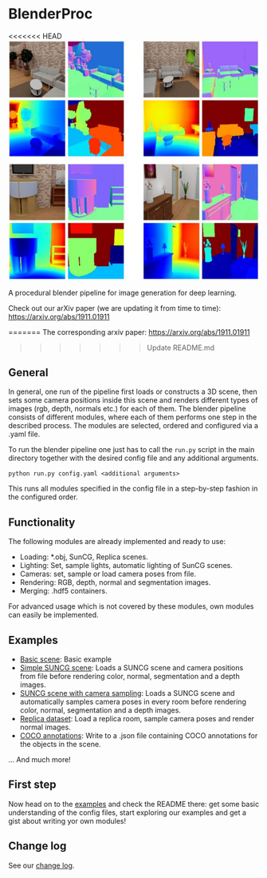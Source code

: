 # BlenderProc

<<<<<<< HEAD
![](readme.png)

A procedural blender pipeline for image generation for deep learning.

Check out our arXiv paper (we are updating it from time to time): https://arxiv.org/abs/1911.01911

=======
The corresponding arxiv paper: https://arxiv.org/abs/1911.01911
>>>>>>> Update README.md

## General

In general, one run of the pipeline first loads or constructs a 3D scene, then sets some camera positions inside this scene and renders different types of images (rgb, depth, normals etc.) for each of them.
The blender pipeline consists of different modules, where each of them performs one step in the described process.
The modules are selected, ordered and configured via a .yaml file.
 
To run the blender pipeline one just has to call the `run.py` script in the main directory together with the desired config file and any additional arguments.

```
python run.py config.yaml <additional arguments>
```

This runs all modules specified in the config file in a step-by-step fashion in the configured order.

## Functionality

The following modules are already implemented and ready to use:

* Loading: *.obj, SunCG, Replica scenes.
* Lighting: Set, sample lights, automatic lighting of SunCG scenes.
* Cameras: set, sample or load camera poses from file.
* Rendering: RGB, depth, normal and segmentation images.
* Merging: .hdf5 containers.

For advanced usage which is not covered by these modules, own modules can easily be implemented.

## Examples

* [Basic scene](examples/basic/): Basic example 
* [Simple SUNCG scene](examples/suncg_basic/): Loads a SUNCG scene and camera positions from file before rendering color, normal, segmentation and a depth images.
* [SUNCG scene with camera sampling](examples/suncg_with_cam_sampling/): Loads a SUNCG scene and automatically samples camera poses in every room before rendering color, normal, segmentation and a depth images.
* [Replica dataset](examples/replica-dataset): Load a replica room, sample camera poses and render normal images.
* [COCO annotations](examples/coco_annotations): Write to a .json file containing COCO annotations for the objects in the scene.

... And much more!

## First step

Now head on to the [examples](examples) and check the README there: get some basic understanding of the config files, start exploring our examples and get a gist about writing yor own modules!

## Change log

See our [change log](change_log.md).
